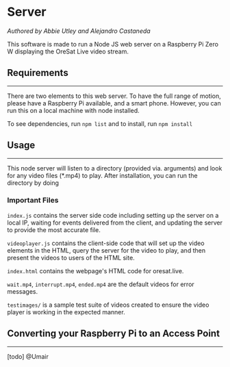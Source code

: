 # Server
*Authored by Abbie Utley and Alejandro Castaneda*

This software is made to run a Node JS web server on a Raspberry Pi Zero W displaying the OreSat Live video stream.

## Requirements
---
There are two elements to this web server. To have the full range of motion, please have a Raspberry Pi available, and a smart phone. However, you can run this on a local machine with node installed.

To see dependencies, run `npm list` and to install, run `npm install` 

## Usage
---
This node server will listen to a directory (provided via. arguments) and look for any video files (*.mp4) to play. After installation, you can run the directory by doing 

### Important Files
`index.js` contains the server side code including setting up the server on a local IP, waiting for events delivered from the client, and updating the server to provide the most accurate file.

`videoplayer.js` contains the client-side code that will set up the video elements in the HTML, query the server for the video to play, and then present the  videos to users of the HTML site. 

`index.html` contains the webpage's HTML code for oresat.live.

`wait.mp4`, `interrupt.mp4`, `ended.mp4` are the default videos for error messages. 

`testimages/` is a sample test suite of videos created to ensure the video player is working in the expected manner. 

## Converting your Raspberry Pi to an Access Point
---
[todo] @Umair


